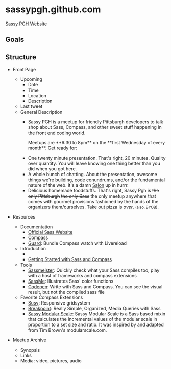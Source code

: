 sassypgh.github.com
===================

[Sassy PGH Website](http://sassypgh.github.com)

## Goals

## Structure

- Front Page
    - Upcoming
        - Date
        - Time
        - Location
        - Description
    - Last tweet
    - General Description
        - <p>Sassy PGH is a meetup for friendly Pittsburgh developers to talk shop about Sass, Compass, and other sweet stuff happening in the front end coding world.</p><p>Meetups are **6:30 to 8pm** on the **first Wednesday of every month**. Get ready for:</p>
        - One twenty minute presentation. That's right, 20 minutes. Quality over quantity. You will leave knowing one thing better than you did when you got here.
        - A whole bunch of chatting. About the presentation, awesome things we're building, code conundrums, and/or the fundamental nature of the web. It's a damn <a href="http://en.wikipedia.org/wiki/Salon_(gathering)">Salon</a> up in hurrr.
        - Delicious homemade foodstuffs. That's right, Sassy Pgh is <del>the only Pittsburgh</del> <del>the only Sass</del> the only meetup anywhere that comes with gourmet provisions fashioned by the hands of the organizers them/ourselves. Take out pizza is *over*. <small>(also, BYOB)</small>.

- Resources
    - Documentation
        - [Official Sass Website](http://sass-lang.com/)
        - [Compass](http://compass-style.org/)
        - [Guard](https://github.com/guard/guard): Bundle Compass watch with Livereload
    - Introduction
        - [The Web Ahead: Sass with Scott Kellum]: http://5by5.tv/webahead/36
        - [Getting Started with Sass and Compass](http://thesassway.com/beginner/getting-started-with-sass-and-compass)
    - Tools
        - [Sassmeister](http://sassmeister.com/): Quickly check what your Sass compiles too, play with a host of frameworks and compass extensions
        - [SassMe](http://sassme.arc90.com/): Illustrates Sass' color functions
        - [Codepen](http://codepen.io/): Write with Sass and Compass. You can see the visual result, but not the compiled sass file
    - Favorite Compass Extensions
        - [Susy](http://susy.oddbird.net/): Responsive gridsystem
        - [Breakpoint](http://breakpoint-sass.com/): Really Simple, Organized, Media Queries with Sass
        - [Sassy Modular Scale](https://github.com/scottkellum/modular-scale): Sassy Modular Scale is a Sass based mixin that calculates the incremental values of the modular scale in proportion to a set size and ratio. It was inspired by and adapted from Tim Brown's modularscale.com.
- Meetup Archive
    - Synopsis
    - Links
    - Media: video, pictures, audio